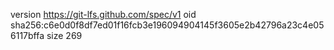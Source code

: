 version https://git-lfs.github.com/spec/v1
oid sha256:c6e0d0f8df7ed01f16fcb3e196094904145f3605e2b42796a23c4e056117bffa
size 269
